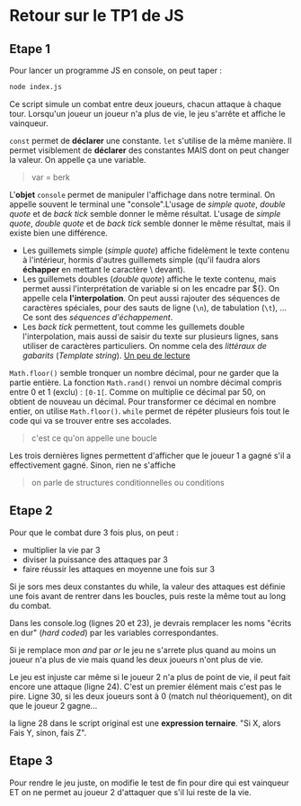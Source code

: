 # Retour sur le TP1 de JS

## Etape 1

Pour lancer un programme JS en console, on peut taper :
```bash
node index.js
```

Ce script simule un combat entre deux joueurs, chacun attaque à chaque tour. Lorsqu'un joueur un joueur n'a plus de vie, le jeu s'arrête et affiche le vainqueur.

`const` permet de **déclarer** une constante. `let` s'utilise de la même manière. Il permet visiblement de **déclarer** des constantes MAIS dont on peut changer la valeur. On appelle ça une variable.

> var = berk

L'**objet** `console` permet de manipuler l'affichage dans notre terminal. On appelle souvent le terminal une "console".L'usage de *simple quote*, *double quote* et de *back tick* semble donner le même résultat.
  L'usage de *simple quote*, *double quote* et de *back tick* semble donner le même résultat, mais il existe bien une différence. 
  - Les guillemets simple (*simple quote*) affiche fidelèment le texte contenu à l'intérieur, hormis d'autres guillemets simple (qu'il faudra alors **échapper** en mettant le caractère \ devant). 
  - Les guillemets doubles (*double quote*) affiche le texte contenu, mais permet aussi l'interprétation de variable si on les encadre par ${}. On appelle cela **l'interpolation**. On peut aussi rajouter des séquences de caractères spéciales, pour des sauts de ligne (`\n`), de tabulation (`\t`), ... Ce sont des *séquences d'échappement*.
  - Les *back tick* permettent, tout comme les guillemets double l'interpolation, mais aussi de saisir du texte sur plusieurs lignes, sans utiliser de caractères particuliers. On nomme cela des *littéraux de gabarits* (*Template string*). [Un peu de lecture](https://developer.mozilla.org/fr/docs/Web/JavaScript/Reference/Litt%C3%A9raux_gabarits)

  `Math.floor()` semble tronquer un nombre décimal, pour ne garder que la partie entière.
  La fonction `Math.rand()` renvoi un nombre décimal compris entre 0 et 1 (exclu) : `[0-1[`. Comme on multiplie ce décimal par 50, on obtient de nouveau un décimal. Pour transformer ce décimal en nombre entier, on utilise `Math.floor()`.
`while` permet de répéter plusieurs fois tout le code qui va se trouver entre ses accolades.
> c'est ce qu'on appelle une boucle

Les trois dernières lignes permettent d'afficher que le joueur 1 a gagné s'il a effectivement gagné.
Sinon, rien ne s'affiche
> on parle de structures conditionnelles ou conditions

## Etape 2

Pour que le combat dure 3 fois plus, on peut :

* multiplier la vie par 3
* diviser la puissance des attaques par 3
* faire réussir les attaques en moyenne une fois sur 3

Si je sors mes deux constantes du while, la valeur des attaques est définie une fois avant de rentrer dans les boucles, puis reste la même tout au long du combat.

Dans les console.log (lignes 20 et 23), je devrais remplacer les noms "écrits en dur" (*hard coded*) par les variables correspondantes.

Si je remplace mon *and* par *or* le jeu ne s'arrete plus quand au moins un joueur n'a plus de vie mais quand les deux joueurs n'ont plus de vie.

Le jeu est injuste car même si le joueur 2 n'a plus de point de vie, il peut fait encore une attaque (ligne 24). C'est un premier élément mais c'est pas le pire.
Ligne 30, si les deux joueurs sont à 0 (match nul théoriquement), on dit que le joueur 2 gagne...

la ligne 28 dans le script original est une **expression ternaire**. "Si X, alors Fais Y, sinon, fais Z".

## Etape 3

Pour rendre le jeu juste, on modifie le test de fin pour dire qui est vainqueur ET on ne permet au joueur 2 d'attaquer que s'il lui reste de la vie.
